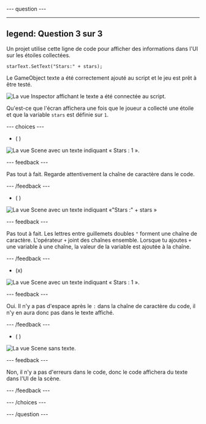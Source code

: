 
--- question ---

---
legend: Question 3 sur 3
---

Un projet utilise cette ligne de code pour afficher des informations dans l'UI sur les étoiles collectées.

```
starText.SetText("Stars:" + stars);
```

Le GameObject texte a été correctement ajouté au script et le jeu est prêt à être testé.

![La vue Inspector affichant le texte a été connectée au script.](images/star-text-added.png)

Qu'est-ce que l'écran affichera une fois que le joueur a collecté une étoile et que la variable `stars` est définie sur `1`.

--- choices ---

- ( )

![La vue Scene avec un texte indiquant « Stars : 1 ».](images/stars-1.png)

  --- feedback ---

  Pas tout à fait. Regarde attentivement la chaîne de caractère dans le code.

  --- /feedback ---

- ( )

![La vue Scene avec un texte indiquant «"Stars :" + stars »](images/stars-full.png)

  --- feedback ---

  Pas tout à fait. Les lettres entre guillemets doubles `"` forment une chaîne de caractère. L'opérateur `+` joint des chaînes ensemble. Lorsque tu ajoutes `+` une variable à une chaîne, la valeur de la variable est ajoutée à la chaîne.

  --- /feedback ---

- (x)

![La vue Scene avec un texte indiquant « Stars : 1 ».](images/no-space.png)

  --- feedback ---

  Oui. Il n'y a pas d'espace après le `:` dans la chaîne de caractère du code, il n'y en aura donc pas dans le texte affiché.

  --- /feedback ---

- ( )

![La vue Scene sans texte.](images/no-text.png)

  --- feedback ---

  Non, il n'y a pas d'erreurs dans le code, donc le code affichera du texte dans l'UI de la scène.

  --- /feedback ---

--- /choices ---

--- /question ---
